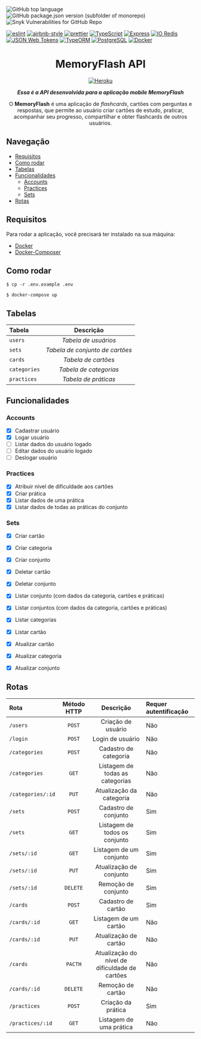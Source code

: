 ![GitHub top language](https://img.shields.io/github/languages/top/josilene-silva/memoryflash-backend?style=flat-square&logo=TypeScript)
![GitHub package.json version (subfolder of monorepo)](https://img.shields.io/github/package-json/v/josilene-silva/memoryflash-backend/main?style=flat-square&logo=npm&color=CB3837)
![Snyk Vulnerabilities for GitHub Repo](https://img.shields.io/snyk/vulnerabilities/github/josilene-silva/memoryflash-backend?style=flat-square&logo=github&color=red)

[![eslint](https://img.shields.io/badge/eslint-7.32.0-4b32c3?style=flat-square&logo=eslint)](https://eslint.org/)
[![airbnb-style](https://flat.badgen.net/badge/style-guide/airbnb/ff5a5f?icon=airbnb)](https://github.com/airbnb/javascript)
[![prettier](https://img.shields.io/badge/prettier-2.5.1-%23F7B93E?style=flat-square&logo=prettier)](https://github.com/airbnb/javascript)
[![TypeScript](https://img.shields.io/badge/typescript-4.6.2-%233178C6?style=flat-square&logo=Typescript)](https://www.typescriptlang.org/)
[![Express](https://img.shields.io/badge/express-4.17.3-000?style=flat-square&logo=express)](https://expressjs.com/)
[![IO Redis](https://img.shields.io/badge/ioredis-5.0.3-%23DC382D?style=flat-square&logo=redis)](https://github.com/luin/ioredis)
[![JSON Web Tokens](https://img.shields.io/badge/jsonwebtoken-8.5.1-%23000000?style=flat-square&logo=JSONWebTokens)](https://github.com/auth0/node-jsonwebtoken)
[![TypeORM](https://img.shields.io/badge/typeorm-0.2.45-%23262627?style=flat-square&logo=Typescript)](https://typeorm.io/)
[![PostgreSQL](https://img.shields.io/badge/pg-8.7.3-%234169E1?style=flat-square&logo=PostgreSQL)](https://www.postgresql.org/)
[![Docker](https://img.shields.io/badge/docker-docker--composer-%232496ED?style=flat-square&logo=Docker)](https://www.docker.com/)



<div align="center">

# MemoryFlash API

[![Heroku](https://img.shields.io/badge/Heroku-430098?style=for-the-badge&logo=discord&logoColor=white)](https://memoryflash-api.herokuapp.com)

**_Essa é a API desenvolvida para a aplicação mobile MemoryFlash_**


O **MemoryFlash** é uma aplicação de _flashcards_, cartões com perguntas e respostas, que permite ao usuário criar cartões de estudo, praticar, acompanhar seu progresso, compartilhar e obter flashcards de outros usuários.

</div>


## Navegação

- [Requisitos](#requisitos)
- [Como rodar](#como-rodar)
- [Tabelas](#tabelas)
- [Funcionalidades](#funcionalidades)
  - [Accounts](#accounts)
  - [Practices](#practices)
  - [Sets](#sets)
- [Rotas](#rotas)

## Requisitos

Para rodar a aplicação, você precisará ter instalado na sua máquina:

- [Docker](https://www.docker.com/)
- [Docker-Composer](https://docs.docker.com/compose/install/)

## Como rodar

```
$ cp -r .env.example .env
```

```
$ docker-compose up
```


## Tabelas

|Tabela|Descrição
|:---|:---:
|`users`|*Tabela de usuários*
|`sets`|*Tabela de conjunto de cartões*
|`cards`|*Tabela de cartões*
|`categories`|*Tabela de categorias*
|`practices`|*Tabela de práticas*

## Funcionalidades

### **Accounts**

- [x] Cadastrar usuário
- [x] Logar usuário
- [ ] Listar dados do usuário logado
- [ ] Editar dados do usuário logado
- [ ] Deslogar usuário
### **Practices**
- [x] Atribuir nível de dificuldade aos cartões
- [x] Criar prática
- [x] Listar dados de uma prática
- [x] Listar dados de todas as práticas do conjunto
### **Sets**

- [x] Criar cartão
- [x] Criar categoria
- [x] Criar conjunto

- [x] Deletar cartão
- [x] Deletar conjunto

- [x] Listar conjunto (com dados da categoria, cartões e práticas)
- [x] Listar conjuntos  (com dados da categoria, cartões e práticas)
- [x] Listar categorias
- [x] Listar cartão

- [x] Atualizar cartão
- [x] Atualizar categoria
- [x] Atualizar conjunto


## Rotas

|Rota|Método HTTP|Descrição|Requer autentificação
|:---|:---:|:---:|:---
|`/users`|`POST`|Criação de usuário|Não
|`/login`|`POST`|Login de usuário|Não
|`/categories`|`POST`|Cadastro de categoria|Não
|`/categories`|`GET`|Listagem de todas as categorias|Não
|`/categories/:id`|`PUT`|Atualização da categoria|Não
|`/sets`|`POST`|Cadastro de conjunto|Sim
|`/sets`|`GET`|Listagem de todos os conjunto|Sim
|`/sets/:id`|`GET`|Listagem de um conjunto|Sim
|`/sets/:id`|`PUT`|Atualização de conjunto|Sim
|`/sets/:id`|`DELETE`|Remoção de conjunto|Sim
|`/cards`|`POST`|Cadastro de cartão|Sim
|`/cards/:id`|`GET`|Listagem de um cartão|Não
|`/cards/:id`|`PUT`|Atualização de cartão|Não
|`/cards`|`PACTH`|Atualização do nível de dificuldade de cartões|Não
|`/cards/:id`|`DELETE`|Remoção de cartão|Não
|`/practices`|`POST`|Criação da prática|Sim
|`/practices/:id`|`GET`|Listagem de uma prática|Não